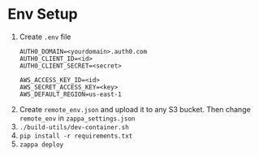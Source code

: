 # Env Setup

1. Create `.env` file
    ```
    AUTH0_DOMAIN=<yourdomain>.auth0.com
    AUTH0_CLIENT_ID=<id>
    AUTH0_CLIENT_SECRET=<secret>
    
    AWS_ACCESS_KEY_ID=<id>
    AWS_SECRET_ACCESS_KEY=<key>
    AWS_DEFAULT_REGION=us-east-1
    ```
2. Create `remote_env.json` and upload it to any S3 bucket. Then change `remote_env` in `zappa_settings.json`
2. `./build-utils/dev-container.sh`
2. `pip install -r requirements.txt`
3. `zappa deploy`
